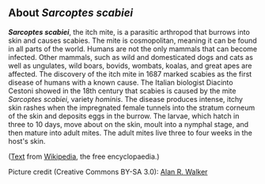 About *Sarcoptes scabiei*
-------------------------

***Sarcoptes scabiei***, the itch mite, is a parasitic arthropod that
burrows into skin and causes scabies. The mite is cosmopolitan, meaning
it can be found in all parts of the world. Humans are not the only
mammals that can become infected. Other mammals, such as wild and
domesticated dogs and cats as well as ungulates, wild boars, bovids,
wombats, koalas, and great apes are affected. The discovery of the itch
mite in 1687 marked scabies as the first disease of humans with a known
cause. The Italian biologist Diacinto Cestoni showed in the 18th century
that scabies is caused by the mite *Sarcoptes scabiei*, variety
*hominis*. The disease produces intense, itchy skin rashes when the
impregnated female tunnels into the stratum corneum of the skin and
deposits eggs in the burrow. The larvae, which hatch in three to 10
days, move about on the skin, moult into a nymphal stage, and then
mature into adult mites. The adult mites live three to four weeks in the
host\'s skin.

([Text](http://en.wikipedia.org/wiki/Sarcoptes_scabiei) from
[Wikipedia](http://en.wikipedia.org/), the free encyclopaedia.)

Picture credit (Creative Commons BY-SA 3.0): [Alan R.
Walker](https://commons.wikimedia.org/wiki/File:Sarcoptes-scabiei.JPG)
